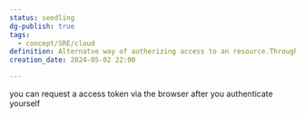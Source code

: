 ```yaml
---
status: seedling
dg-publish: true
tags:
  - concept/SRE/cloud
definition: Alternatve way of autherizing access to an resource.Through an Device code generated on the device
creation_date: 2024-05-02 22:00

---
```




you can request a access token via the browser after you authenticate yourself

